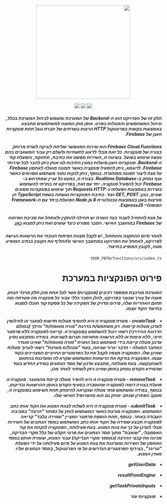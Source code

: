 <div dir="rtl">
  <p align="center">
    <a href="https://asmlearn.com/"><img src="https://i.imagesup.co/images2/42354bf8b1da4e293ec1f2fe01d6c83fadf50eb8.png" width="300"></a>
  </p>
<p align="center">
   <a href="https://firebase.google.com/docs/web/setup?authuser=0#from-the-cdn/"><img src="https://img.shields.io/badge/Firebase-v7.19.0-blue"></a>
   <a href="https://nodejs.org/en/docs/"><img src="https://img.shields.io/badge/Node.js-8-lightorange"></a>
   <a href="https://expressjs.com/"><img src="https://img.shields.io/badge/ExpressJS-v4.x-lightgrey"></a>
</p>
 <h5>
   חלק זה של הפרויקט הוא ה-Backend של המערכת ומשמש לניהול המערכת בכלל, וניהול המשתמשים והמטלות בפרט. אופן מתן המענה למשתמשים מתבצע באמצעות בקשות בפרוטוקול HTTP הרצות בשרתים של חברת גוגל תחת פונקציות הענן של Firebase. 
 </h5>
  <h5>
    Firebase Cloud Functions הוא שירות המאפשר שליחת לוגיקה לשרת מרוחק בצורה של פונקציות. כל זאת מבלי לדאוג לתשתיות ולשלם רק עבור המשאבים בהם נעשה שימוש בפועל. בשיטה זו, השירות מפשט את כתיבת, תחזוקת, והפעלת קוד ה-Backend.
פונקציות הענן פועלות כמעין חתיכות לגו אותן ניתן לחבר לכל שירותי Firebase. לדוגמא, ניתן להפעיל פונקציה כאשר תמונה מועלה לאחסון Firebase על מנת ליצור תמונה ממוזערת. בנוסף, ניתן לנקות נתוני משתמש מסוימים כאשר ענף נמחק ב-Realtime Database. בצורה זו, כמעט כל עניין שמתרחש ב- Firebase יכול להפעיל פונקציה. 
יחד עם זאת, בפרויקט זה בחרתי להשתמש בשירות באמצעות הפעלתו כ-Requests HTTP תוך שימוש בפונקציות מסוגים שונים, כגון: GET, POST ועוד. כתיבת הפונקציות נעשתה בשפת TypeScript הן מורצות בענן באמצעות טכנולוגיית Node.js 8 הפועלת ביחד עם ה-Framework הפופולרי ExpressJS.
  </h5>
  <h5>על מנת להתחיל לעבוד בצד השרת יש תחילה להתקין ולאתחל את סביבת הפיתוח של Firebase במחשבך האישי. הסבר מפורט כיצד עושים זאת ניתן למצוא <a href="https://firebase.google.com/docs/functions/get-started?hl=en">כאן</a>.</h5>
  <h5>לאחר סיום ההתקנה והאתחול, יש לקבל מצוות הפיתוח הנוכחי את הרשאות הגישה לפרויקט, לאתחל את הפרויקט במחשבך האישי ולהחליף את הקובץ בנתיב המופיע מטה, לקובץ המופיע בתיעוד.</h5>
 
  ```
  YOUR_PATH/functions/src/index.ts
  ```
    
 # פירוט הפונקציות במערכת
 <h5>המערכת מורכבת ממספר רכיבים (פונקציות) אשר לכל אחת מהן חלק מרכזי הנותן מענה על צורך שנוצר בפרויקט, להלן הסבר כללי עבור כל פונקציה מה מטרתה ומה תחום האחריות שלה, פירוט מדויק של תפקידה של כל פסקת קוד תוכלו למצוא בתיעוד הקוד עצמו.</h5>
 <h5>
  <li>createTask - מטרת פונקציה זו היא להוסיף מטלות חדשות למאגר או לחילופין לעדכן מטלות קיימות. רק משתמש/ת בדרגת "מורה מאומת/ת" והילך (בסולם הדרגות ההיררכי) רשאי ויכול להשתמש בפונקציה זו. קריאה לפונקציה ללא פרמטר חיוני, ללא אימות או ללא הרשאה מתאימה תגרום לשגיאות. במידה ומתבצע נסיון עדכון מטלה קיימת בידי משתמש בעל התגית "מורה מאומת/ת" שאינו מוגדר כמחבר המטלה - הדבר יגרור שגיאה, בעוד "מנהל/ת מערכת" רשאי לערוך מטלות שאינן שלו. הפונקציה מצפה לקבל את כל הפרמטרים החיוניים המצויינים בקוד עצמו. הפונקציה בודקת את הרשאות המשתמש שקרא לה ומעדכנת בהתאם לשנתבקשה. בעת פעולתה, מתבצע עדכון של מסד הנתונים במידע החדש בעוד שהמידע הקודם נמחק באופן שאינו ניתן לשחזור לאחר מכן.</li>
  <br/>
  <li>removeTask - מטרת פונקציה זו היא להסיר מטלה קיימת מהמאגר. פונקציה זו פועלת בצורה דומה לפונקציה שהוסברה בסעיף הקודם באופן ההרשאות ובדיקתן. בנוסף, במידה ומשתמש פתר מטלה שנקראה להימחק תחת השימוש בפונקציה זו, מעקב הפתרון שכתב ימחק גם הוא מהפרופיל האישי שלו.</li>
  <br/>
  <li>submitTask - מטרת פונקציה זו היא לשלוח לצוות המנוע את הקוד אותו כתב המשתמש. הפונקציה מורצת כאשר המשתמש לוחץ על כפתור "הרצה" בסביבת העבודה באתר. בנוסף, תחת הוספת פרמטר המציין "שמירה בלבד" קריאה לפונקציה תבצע שמירה של הקוד אותו כתב המשתמש במסד הנתונים של השירות מבלי לעדכן על כך את צוות המנוע. בעת פעילותה, הפונקציה לוקחת את קוד האסמבלי, "שואבת" מתוך מסד הנתונים את פרטי הקלט של כלל מקרי הבדיקה, מכינה את קבצי ההרצה (כמספר מקרי הבדיקה) עבור המנוע, שומרת אותם במסד האחסון של השירות ומעדכנת את צוות המנוע על סיום פעילותה על ידי הפעלת "טריגר", בצירוף הפרמטרים הנדרשים על פי הפרוטוקול, במסד הנתונים  אליו מאזין המנוע.</li>
   <br/>
  <li>getUserData</li>
   <br/>
  <li>resultFromEngine</li>
   <br/>
  <li>getTaskPrivateInputs</li>
   <br/>
  <li>פונקציות עזר</li>
</h5>
</div>
